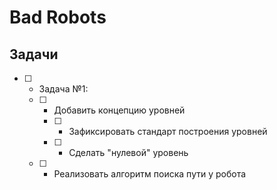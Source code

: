 # Bad Robots

## Задачи
- [ ] - Задача №1:
  - [ ] - Добавить концепцию уровней
    - [ ] - Зафиксировать стандарт построения уровней 
    - [ ] - Сделать "нулевой" уровень
  - [ ] - Реализовать алгоритм поиска пути у робота

